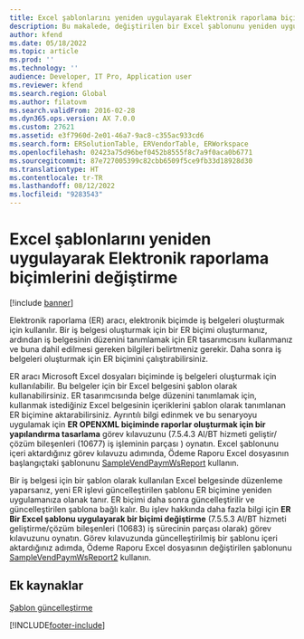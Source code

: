 ```yaml
---
title: Excel şablonlarını yeniden uygulayarak Elektronik raporlama biçimlerini değiştirme
description: Bu makalede, değiştirilen bir Excel şablonunu yeniden uygulayarak iş belgeleri oluşturmak için kullanılan Elektronik raporlama biçimini nasıl değiştirebileceğiniz açıklanmaktadır.
author: kfend
ms.date: 05/18/2022
ms.topic: article
ms.prod: ''
ms.technology: ''
audience: Developer, IT Pro, Application user
ms.reviewer: kfend
ms.search.region: Global
ms.author: filatovm
ms.search.validFrom: 2016-02-28
ms.dyn365.ops.version: AX 7.0.0
ms.custom: 27621
ms.assetid: e3f7960d-2e01-46a7-9ac8-c355ac933cd6
ms.search.form: ERSolutionTable, ERVendorTable, ERWorkspace
ms.openlocfilehash: 02423a75d96bef0452b8555f8c7a9f0aca0b6771
ms.sourcegitcommit: 87e727005399c82cbb6509f5ce9fb33d18928d30
ms.translationtype: HT
ms.contentlocale: tr-TR
ms.lasthandoff: 08/12/2022
ms.locfileid: "9283543"
---
```

# <a name="modify-electronic-reporting-formats-by-reapplying-excel-templates"></a>Excel şablonlarını yeniden uygulayarak Elektronik raporlama biçimlerini değiştirme

[!include [banner](../includes/banner.md)]

Elektronik raporlama (ER) aracı, elektronik biçimde iş belgeleri oluşturmak için kullanılır. Bir iş belgesi oluşturmak için bir ER biçimi oluşturmanız, ardından iş belgesinin düzenini tanımlamak için ER tasarımcısını kullanmanız ve buna dahil edilmesi gereken bilgileri belirtmeniz gerekir. Daha sonra iş belgeleri oluşturmak için ER biçimini çalıştırabilirsiniz.

ER aracı Microsoft Excel dosyaları biçiminde iş belgeleri oluşturmak için kullanılabilir. Bu belgeler için bir Excel belgesini şablon olarak kullanabilirsiniz. ER tasarımcısında belge düzenini tanımlamak için, kullanmak istediğiniz Excel belgesinin içeriklerini şablon olarak tanımlanan ER biçimine aktarabilirsiniz. Ayrıntılı bilgi edinmek ve bu senaryoyu uygulamak için **ER OPENXML biçiminde raporlar oluşturmak için bir yapılandırma tasarlama** görev kılavuzunu (7.5.4.3 Al/BT hizmeti geliştir/çözüm bileşenleri (10677) iş işleminin parçası ) oynatın. Excel şablonunu içeri aktardığınız görev kılavuzu adımında, Ödeme Raporu Excel dosyasının başlangıçtaki şablonunu [SampleVendPaymWsReport](https://download.microsoft.com/download/e/6/b/e6bb79f0-cc08-44af-96fa-49c7929d4fb8/SampleVendPaymWsReport.xlsx) kullanın.

Bir iş belgesi için bir şablon olarak kullanılan Excel belgesinde düzenleme yaparsanız, yeni ER işlevi güncelleştirilen şablonu ER biçimine yeniden uygulamanıza olanak tanır. ER biçimi daha sonra güncelleştirilir ve güncelleştirilen şablona bağlı kalır. Bu işlev hakkında daha fazla bilgi için **ER Bir Excel şablonu uygulayarak bir biçimi değiştirme** (7.5.5.3 Al/BT hizmeti geliştirme/çözüm bileşenleri (10683) iş sürecinin parçası olarak) görev kılavuzunu oynatın. Görev kılavuzunda güncelleştirilmiş bir şablonu içeri aktardığınız adımda, Ödeme Raporu Excel dosyasının değiştirilen şablonunu [SampleVendPaymWsReport2](https://download.microsoft.com/download/3/1/0/3104d397-c9c5-4227-b68e-f98625313801/SampleVendPaymWsReport2.xlsx) kullanın.

## <a name="additional-resources"></a>Ek kaynaklar

[Şablon güncelleştirme](er-fillable-excel.md#update-a-template)

[!INCLUDE[footer-include](../../../includes/footer-banner.md)]
